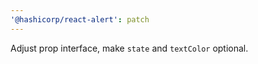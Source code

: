```yaml
---
'@hashicorp/react-alert': patch
---
```


Adjust prop interface, make `state` and `textColor` optional.

